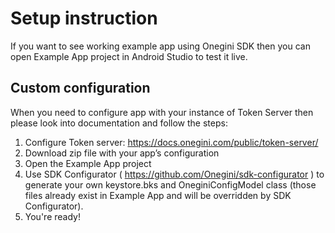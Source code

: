 # Setup instruction
If you want to see working example app using Onegini SDK then you can open Example App project in Android Studio to test it live.

## Custom configuration
When you need to configure app with your instance of Token Server then please look into documentation and follow the steps:
1. Configure Token server: https://docs.onegini.com/public/token-server/
2. Download zip file with your app’s configuration
3. Open the Example App project
4. Use SDK Configurator ( https://github.com/Onegini/sdk-configurator ) to generate your own keystore.bks and OneginiConfigModel class (those files already exist in Example App and will be overridden by SDK Configurator).
5. You're ready!
